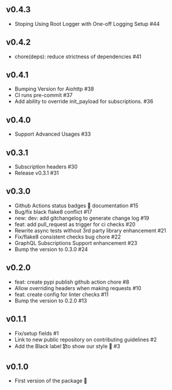 ## v0.4.3

- Stoping Using Root Logger with One-off Logging Setup #44

## v0.4.2

- chore(deps): reduce strictness of dependencies #41

## v0.4.1

- Bumping Version for Aiohttp #38
- CI runs pre-commit #37
- Add ability to override init_payload for subscriptions. #36

## v0.4.0

- Support Advanced Usages #33

## v0.3.1

- Subscription headers #30
- Release v0.3.1 #31

## v0.3.0

- Github Actions status badges 🏅 documentation #15
- Bug/fix black flake8 conflict #17
- new: dev: add gitchangelog to generate change log #19
- feat: add pull_request as trigger for ci checks #20
- Rewrite async tests without 3rd party library enhancement #21
- Fix/flake8 consistent checks bug chore #22
- GraphQL Subscriptions Support enhancement #23
- Bump the version to 0.3.0 #24

## v0.2.0

- feat: create pypi publish github action chore #8
- Allow overriding headers when making requests #10
- feat: create config for linter checks #11
- Bump the version to 0.2.0 #13

## v0.1.1

- Fix/setup fields #1
- Link to new public repository on contributing guidelines #2
- Add the Black label 🎖to show our style 💅 #3

## v0.1.0

- First version of the package 🎉
